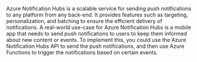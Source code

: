 Azure Notification Hubs is a scalable service for sending push notifications to any platform from any back-end. It provides features such as targeting, personalization, and batching to ensure the efficient delivery of notifications. A real-world use-case for Azure Notification Hubs is a mobile app that needs to send push notifications to users to keep them informed about new content or events. To implement this, you could use the Azure Notification Hubs API to send the push notifications, and then use Azure Functions to trigger the notifications based on certain events.